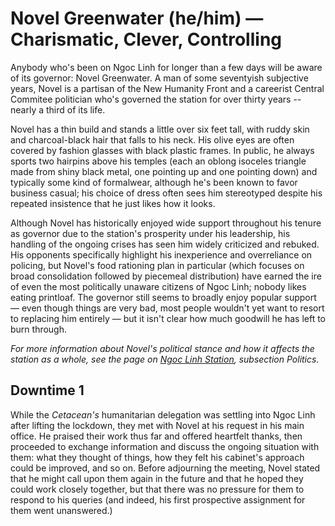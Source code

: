 # Novel Greenwater (he/him) — Charismatic, Clever, Controlling

Anybody who's been on Ngoc Linh for longer than a few days will be aware of its governor: Novel Greenwater. A man of some seventyish subjective years, Novel is a partisan of the New Humanity Front and a careerist Central Commitee politician who's governed the station for over thirty years -- nearly a third of its life.

Novel has a thin build and stands a little over six feet tall, with ruddy skin and charcoal-black hair that falls to his neck. His olive eyes are often covered by fashion glasses with black plastic frames. In public, he always sports two hairpins above his temples (each an oblong isoceles triangle made from shiny black metal, one pointing up and one pointing down) and typically some kind of formalwear, although he's been known to favor business casual; his choice of dress often sees him stereotyped despite his repeated insistence that he just likes how it looks.

Although Novel has historically enjoyed wide support throughout his tenure as governor due to the station's prosperity under his leadership, his handling of the ongoing crises has seen him widely criticized and rebuked. His opponents specifically highlight his inexperience and overreliance on policing, but Novel's food rationing plan in particular (which focuses on broad consolidation followed by piecemeal distribution) have earned the ire of even the most politically unaware citizens of Ngoc Linh; nobody likes eating printloaf. The governor still seems to broadly enjoy popular support — even though things are very bad, most people wouldn't yet want to resort to replacing him entirely — but it isn't clear how much goodwill he has left to burn through.

*For more information about Novel's political stance and how it affects the station as a whole, see the page on [Ngoc Linh Station](../../../prelude/ngoc-linh.md), subsection Politics.*

## Downtime 1

While the *Cetacean's* humanitarian delegation was settling into Ngoc Linh after lifting the lockdown, they met with Novel at his request in his main office. He praised their work thus far and offered heartfelt thanks, then proceeded to exchange information and discuss the ongoing situation with them: what they thought of things, how they felt his cabinet's approach could be improved, and so on. Before adjourning the meeting, Novel stated that he might call upon them again in the future and that he hoped they could work closely together, but that there was no pressure for them to respond to his queries (and indeed, his first prospective assignment for them went unanswered.)